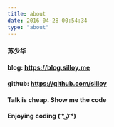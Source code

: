 ```yaml
---
title: about
date: 2016-04-28 00:54:34
type: "about"
---
```



#### 苏少华

#### blog: https://blog.silloy.me

#### github: https://github.com/silloy

#### Talk is cheap. Show me the code

#### **Enjoying coding ( ͡° ͜ʖ ͡°)**